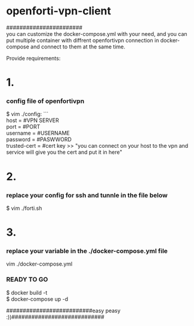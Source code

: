 # openforti-vpn-client<br/>
#######################<br/>
you can customize the docker-compose.yml with your need, and you can put multiple container with diffrent openfortivpn connection in docker-compose and connect to them at the same time.

Provide requirements:

<h1>1.</h1><h3>config file of openfortivpn</h3>
$ vim ./config:
```<br/>
host = #VPN SERVER<br/>
port = #PORT<br/>
username = #USERNAME<br/>
password = #PASWWORD<br/>
trusted-cert = #cert key >> "you can connect on your host to the vpn and service will give you the cert and put it in here"

<h1>2.</h1><h3>replace your config for ssh and tunnle in the file below</h3>
 $ vim ./forti.sh

<h1>3.</h1><h3>replace your variable in the ./docker-compose.yml file</h3>
vim ./docker-compose.yml<br/>

<h3>READY TO GO</h3>
$ docker build -t <Image nem><br/>
$ docker-compose up -d<br/>

##########################easy peasy :))############################
